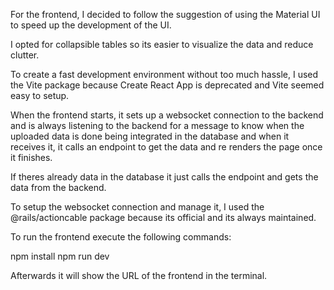 For the frontend, I decided to follow the suggestion of using the Material UI to speed up the development of the UI.

I opted for collapsible tables so its easier to visualize the data and reduce clutter.

To create a fast development environment without too much hassle, I used the Vite package because Create React App is deprecated and Vite seemed easy to setup.

When the frontend starts, it sets up a websocket connection to the backend and is always listening to the backend for a message to know when the uploaded data is done being
integrated in the database and when it receives it, it calls an endpoint to get the data and re renders the page once it finishes.

If theres already data in the database it just calls the endpoint and gets the data from the backend.

To setup the websocket connection and manage it, I used the @rails/actioncable package because its official and its always maintained.

To run the frontend execute the following commands:

  npm install
  npm run dev

Afterwards it will show the URL of the frontend in the terminal.